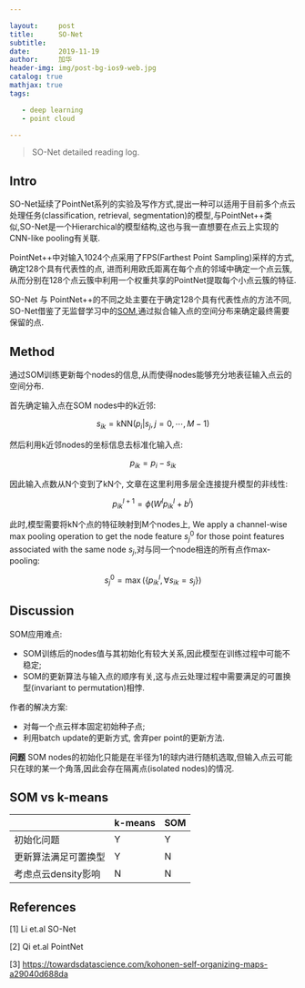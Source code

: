 ```yaml
---

layout:     post
title:      SO-Net
subtitle: 
date:       2019-11-19
author:     加华
header-img: img/post-bg-ios9-web.jpg
catalog: true
mathjax: true
tags:

   - deep learning
   - point cloud

---
```


> SO-Net detailed reading log.

## Intro

SO-Net延续了PointNet系列的实验及写作方式,提出一种可以适用于目前多个点云处理任务(classification, retrieval, segmentation)的模型,与PointNet++类似,SO-Net是一个Hierarchical的模型结构,这也与我一直想要在点云上实现的CNN-like pooling有关联.

PointNet++中对输入1024个点采用了FPS(Farthest Point Sampling)采样的方式, 确定128个具有代表性的点, 进而利用欧氏距离在每个点的邻域中确定一个点云簇, 从而分别在128个点云簇中利用一个权重共享的PointNet提取每个小点云簇的特征. 

SO-Net 与 PointNet++的不同之处主要在于确定128个具有代表性点的方法不同, SO-Net借鉴了无监督学习中的[SOM](https://en.wikipedia.org/wiki/Self-organizing_map),通过拟合输入点的空间分布来确定最终需要保留的点.

## Method

通过SOM训练更新每个nodes的信息,从而使得nodes能够充分地表征输入点云的空间分布.

首先确定输入点在SOM nodes中的k近邻:


$$
s_{i k}=\mathrm{kNN}\left(p_{i} | s_{j}, j=0, \cdots, M-1\right)
$$


然后利用k近邻nodes的坐标信息去标准化输入点:


$$
p_{i k}=p_{i}-s_{i k}
$$


因此输入点数从N个变到了kN个, 文章在这里利用多层全连接提升模型的非线性:


$$
p_{i k}^{l+1}=\phi\left(W^{l} p_{i k}^{l}+b^{l}\right)
$$


此时,模型需要将kN个点的特征映射到M个nodes上, We apply a channel-wise max pooling operation to get the node feature $s ^0 _j$ for those point features associated with the same node $s _j$,对与同一个node相连的所有点作max-pooling:


$$
s_{j}^{0}=\max \left(\left\{p_{i k}^{l}, \forall s_{i k}=s_{j}\right\}\right)
$$

## Discussion

SOM应用难点:

- SOM训练后的nodes值与其初始化有较大关系,因此模型在训练过程中可能不稳定;
- SOM的更新算法与输入点的顺序有关,这与点云处理过程中需要满足的可置换型(invariant to permutation)相悖.

作者的解决方案:

- 对每一个点云样本固定初始种子点;
- 利用batch update的更新方式, 舍弃per point的更新方法.

**问题** SOM nodes的初始化只能是在半径为1的球内进行随机选取,但输入点云可能只在球的某一个角落,因此会存在隔离点(isolated nodes)的情况.

## SOM vs k-means

|                      | k-means | SOM  |
| -------------------- | ------- | ---- |
| 初始化问题           | Y       | Y    |
| 更新算法满足可置换型 | Y       | N    |
| 考虑点云density影响  | N       | N    |

## References

[1] Li et.al SO-Net

[2] Qi et.al PointNet

[3] https://towardsdatascience.com/kohonen-self-organizing-maps-a29040d688da